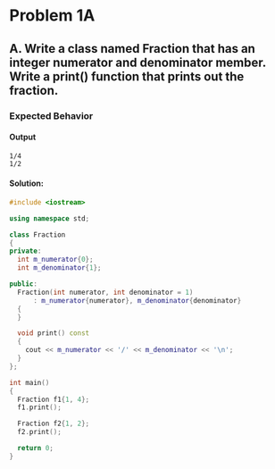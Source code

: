 # Problem 1A

## A. Write a class named Fraction that has an integer numerator and denominator member. Write a print() function that prints out the fraction.

### Expected Behavior

#### Output

```
1/4
1/2
```

#### **Solution:**

```c++
#include <iostream>

using namespace std;

class Fraction
{
private:
  int m_numerator{0};
  int m_denominator{1};

public:
  Fraction(int numerator, int denominator = 1)
      : m_numerator{numerator}, m_denominator{denominator}
  {
  }

  void print() const
  {
    cout << m_numerator << '/' << m_denominator << '\n';
  }
};

int main()
{
  Fraction f1{1, 4};
  f1.print();

  Fraction f2{1, 2};
  f2.print();

  return 0;
}
```
